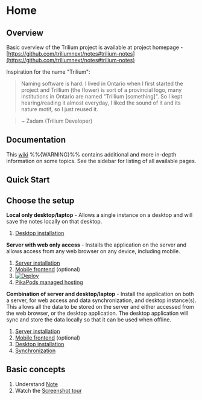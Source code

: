 # Home
Overview
--------

Basic overview of the Trilium project is available at project homepage - [https://github.com/triliumnext/notes#trilium-notes](https://github.com/triliumnext/notes#trilium-notes)

Inspiration for the name "Trilium":

> Naming software is hard. I lived in Ontario when I first started the project and Trillium (the flower) is sort of a provincial logo, many institutions in Ontario are named "Trillium \[something\]". So I kept hearing/reading it almost everyday, I liked the sound of it and its nature motif, so I just reused it.

> ~ Zadam (Trilium Developer)

Documentation
-------------

This [wiki](https://github.com/TriliumNext/Notes/wiki) %%{WARNING}%% contains additional and more in-depth information on some topics. See the sidebar for listing of all available pages.

Quick Start
-----------

Choose the setup
----------------

**Local only desktop/laptop** - Allows a single instance on a desktop and will save the notes locally on that desktop.

1.  [Desktop installation](desktop-installation.md)

**Server with web only access** - Installs the application on the server and allows access from any web browser on any device, including mobile.

1.  [Server installation](server-installation.md)
2.  [Mobile frontend](mobile-frontend.md) (optional)
3.  [![Deploy](images/Home%20button.svg)](https://heroku.com/deploy?template=https://github.com/feilongfl/trilium-heroku)
4.  [PikaPods managed hosting](https://www.pikapods.com/pods?run=trilium-next)

**Combination of server and desktop/laptop** - Install the application on both a server, for web access and data synchronization, and desktop instance(s). This allows all the data to be stored on the server and either accessed from the web browser, or the desktop application. The desktop application will sync and store the data locally so that it can be used when offline.

1.  [Server installation](server-installation.md)
2.  [Mobile frontend](mobile-frontend.md) (optional)
3.  [Desktop installation](desktop-installation.md)
4.  [Synchronization](synchronization.md)

Basic concepts
--------------

1.  Understand [Note](note.md)
2.  Watch the [Screenshot tour](screenshot-tour.md)
